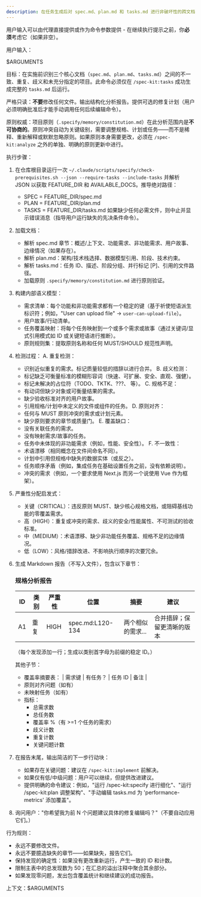```yaml
---
description: 在任务生成后对 spec.md、plan.md 和 tasks.md 进行非破坏性的跨文档一致性和质量分析。
---
```


用户输入可以由代理直接提供或作为命令参数提供 - 在继续执行提示之前，你**必须**考虑它（如果非空）。

用户输入：

$ARGUMENTS

目标：在实施前识别三个核心文档（`spec.md`、`plan.md`、`tasks.md`）之间的不一致、重复、歧义和未充分指定的项目。此命令必须仅在 `/spec-kit:tasks` 成功生成完整的 `tasks.md` 后运行。

严格只读：**不要**修改任何文件。输出结构化分析报告。提供可选的修复计划（用户必须明确批准后才能手动调用任何后续编辑命令）。

原则权威：项目原则（`.specify/memory/constitution.md`）在此分析范围内是**不可协商的**。原则冲突自动为关键级别，需要调整规格、计划或任务——而不是稀释、重新解释或默默忽略原则。如果原则本身需要更改，必须在 `/spec-kit:analyze` 之外的单独、明确的原则更新中进行。

执行步骤：

1. 在仓库根目录运行一次 `~/.claude/scripts/specify/check-prerequisites.sh --json --require-tasks --include-tasks` 并解析 JSON 以获取 FEATURE_DIR 和 AVAILABLE_DOCS。推导绝对路径：
   - SPEC = FEATURE_DIR/spec.md
   - PLAN = FEATURE_DIR/plan.md
   - TASKS = FEATURE_DIR/tasks.md
   如果缺少任何必需文件，则中止并显示错误消息（指导用户运行缺失的先决条件命令）。

2. 加载文档：
   - 解析 spec.md 章节：概述/上下文、功能需求、非功能需求、用户故事、边缘情况（如果存在）。
   - 解析 plan.md：架构/技术栈选择、数据模型引用、阶段、技术约束。
   - 解析 tasks.md：任务 ID、描述、阶段分组、并行标记 [P]、引用的文件路径。
   - 加载原则 `.specify/memory/constitution.md` 进行原则验证。

3. 构建内部语义模型：
   - 需求清单：每个功能和非功能需求都有一个稳定的键（基于祈使短语派生标识符；例如，"User can upload file" -> `user-can-upload-file`）。
   - 用户故事/行动清单。
   - 任务覆盖映射：将每个任务映射到一个或多个需求或故事（通过关键词/显式引用模式如 ID 或关键短语进行推断）。
   - 原则规则集：提取原则名称和任何 MUST/SHOULD 规范性声明。

4. 检测过程：
   A. 重复检测：
      - 识别近似重复的需求。标记质量较低的措辞以进行合并。
   B. 歧义检测：
      - 标记缺乏可衡量标准的模糊形容词（快速、可扩展、安全、直观、强健）。
      - 标记未解决的占位符（TODO、TKTK、???、<placeholder> 等）。
   C. 规格不足：
      - 有动词但缺少对象或可衡量结果的需求。
      - 缺少验收标准对齐的用户故事。
      - 引用规格/计划中未定义的文件或组件的任务。
   D. 原则对齐：
      - 任何与 MUST 原则冲突的需求或计划元素。
      - 缺少原则要求的章节或质量门。
   E. 覆盖缺口：
      - 没有关联任务的需求。
      - 没有映射需求/故事的任务。
      - 任务中未体现的非功能需求（例如，性能、安全性）。
   F. 不一致性：
      - 术语漂移（相同概念在文件间命名不同）。
      - 计划中引用但规格中缺失的数据实体（或反之）。
      - 任务顺序矛盾（例如，集成任务在基础设置任务之前，没有依赖说明）。
      - 冲突的需求（例如，一个要求使用 Next.js 而另一个说使用 Vue 作为框架）。

5. 严重性分配启发式：
   - 关键（CRITICAL）：违反原则 MUST、缺少核心规格文档，或阻碍基线功能的零覆盖需求。
   - 高（HIGH）：重复或冲突的需求、歧义的安全/性能属性、不可测试的验收标准。
   - 中（MEDIUM）：术语漂移、缺少非功能任务覆盖、规格不足的边缘情况。
   - 低（LOW）：风格/措辞改进、不影响执行顺序的次要冗余。

6. 生成 Markdown 报告（不写入文件），包含以下章节：

   ### 规格分析报告
   | ID | 类别 | 严重性 | 位置 | 摘要 | 建议 |
   |----|-----|-------|------|------|------|
   | A1 | 重复 | HIGH | spec.md:L120-134 | 两个相似的需求... | 合并措辞；保留更清晰的版本 |
   （每个发现添加一行；生成以类别首字母为前缀的稳定 ID。）

   其他子节：
   - 覆盖率摘要表：
     | 需求键 | 有任务？ | 任务 ID | 备注 |
   - 原则对齐问题（如有）
   - 未映射任务（如有）
   - 指标：
     * 总需求数
     * 总任务数
     * 覆盖率 %（有 >=1 个任务的需求）
     * 歧义计数
     * 重复计数
     * 关键问题计数

7. 在报告末尾，输出简洁的下一步行动块：
   - 如果存在关键问题：建议在 `/spec-kit:implement` 前解决。
   - 如果仅有低/中级问题：用户可以继续，但提供改进建议。
   - 提供明确的命令建议：例如，"运行 /spec-kit:specify 进行细化"、"运行 /spec-kit:plan 调整架构"、"手动编辑 tasks.md 为 'performance-metrics' 添加覆盖"。

8. 询问用户："你希望我为前 N 个问题建议具体的修复编辑吗？"（不要自动应用它们。）

行为规则：
- 永远不要修改文件。
- 永远不要臆造缺失的章节——如果缺失，报告它们。
- 保持发现的确定性：如果没有更改重新运行，产生一致的 ID 和计数。
- 限制主表中的总发现数为 50；在汇总的溢出注释中聚合其余部分。
- 如果发现零问题，发出包含覆盖统计和继续建议的成功报告。

上下文：$ARGUMENTS
